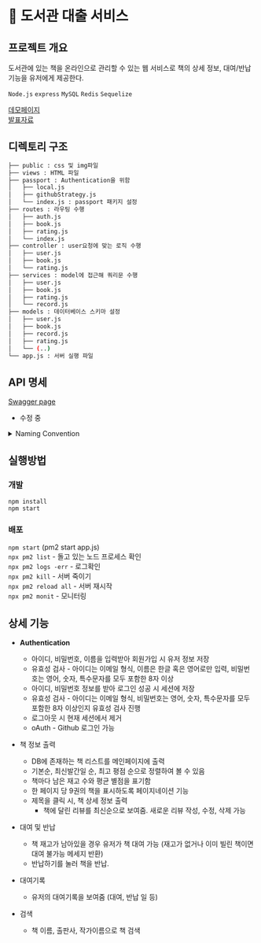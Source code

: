 # 📔 도서관 대출 서비스

## 프로젝트 개요

도서관에 있는 책을 온라인으로 관리할 수 있는 웹 서비스로 책의 상세 정보, 대여/반납 기능을 유저에게 제공한다.

`Node.js` `express` `MySQL` `Redis` `Sequelize`

  
[데모페이지](http://kdt-1st-project-29.koreacentral.cloudapp.azure.com)  
[발표자료](https://s3.us-west-2.amazonaws.com/secure.notion-static.com/78ad8589-b1fd-4dc6-b87a-131fa68d70ae/0828_%EB%B0%9C%ED%91%9C%EC%9E%90%EB%A3%8C.pdf?X-Amz-Algorithm=AWS4-HMAC-SHA256&X-Amz-Credential=AKIAT73L2G45O3KS52Y5%2F20210830%2Fus-west-2%2Fs3%2Faws4_request&X-Amz-Date=20210830T093246Z&X-Amz-Expires=86400&X-Amz-Signature=b7b41f1f4d7a36adede62b9b3d3ed25ea45ebd10a0b78df65a4a69371092a25c&X-Amz-SignedHeaders=host&response-content-disposition=filename%20%3D%220828%2520%25EB%25B0%259C%25ED%2591%259C%25EC%259E%2590%25EB%25A3%258C.pdf%22)

## 디렉토리 구조

```bash
├── public : css 및 img파일
├── views : HTML 파일
├── passport : Authentication을 위함
│   ├── local.js
│   ├── githubStrategy.js
│   └── index.js : passport 패키지 설정
├── routes : 라우팅 수행
│   ├── auth.js
│   ├── book.js
│   ├── rating.js
│   └── index.js
├── controller : user요청에 맞는 로직 수행
│   ├── user.js
│   ├── book.js
│   └── rating.js
├── services : model에 접근해 쿼리문 수행
│   ├── user.js
│   ├── book.js
│   ├── rating.js
│   └── record.js
├── models : 데이터베이스 스키마 설정
│   ├── user.js
│   ├── book.js
│   ├── record.js
│   ├── rating.js
│   └── (..)
└── app.js : 서버 실행 파일
```

## API 명세

[Swagger page](https://app.swaggerhub.com/apis-docs/elice_heeji/elice_library/1.0.0)

- 수정 중

<details>
<summary>Naming Convention</summary>
<div markdown="1">

### 기본

- 단일 글자로 짓지 않는다. 이름을 보고 쓰임새를 알 수 있도록 한다.
- 이름 맨 앞, 맨 뒤에 '\_'을 쓰지 않는다.
- 약어는 모두 소문자 혹은 대문자로 표기한다.
- exports되는 파일 내 모든 상수는 대문자로 표기한다.
- 이름에 복수형을 표기하지 않는다.
- 줄임말을 사용하지 않는다.

### 파일 및 패키지

- 파일의 이름은 소문자로 표기한다. `helloworld.js`
- 패키지 이름은 lowerCamelCase로 표기한다.
- 파일의 이름은 default export의 이름과 일치해야 한다.

### 변수

- 변수의 이름은 lowerCamelCase로 표기한다.
- 변수의 이름은 알파벳으로 시작해야한다.

### 함수

- 함수의 이름은 lowerCamelCase로 표기한다.
- 함수의 이름은 동사 또는 동사구문으로 표기한다.
- 함수를 export할 때는 camelCase로 표기한다. (파일 이름과 구분되어야 함)
- 함수 라이브러리를 export할 때는 PascalCase로 표기한다.
- 함수의 파라미터는 lowerCamelCase로 표기한다.

### 객체

- 이름은 lowerCamelCase로 표기한다.
- export할 때는 PascalCase로 표기한다.

### 클래스

- 클래스나 생성자의 이름은 PascalCase로 표기한다.
- 이름은 명사 또는 명사구문으로 표기한다

</div>
</details>


## 실행방법

### 개발

`npm install`  
`npm start`

### 배포

`npm start` (pm2 start app.js)  
`npx pm2 list` - 돌고 있는 노드 프로세스 확인  
`npx pm2 logs -err` - 로그확인  
`npx pm2 kill` - 서버 죽이기  
`npx pm2 reload all` - 서버 재시작  
`npx pm2 monit` - 모니터링  

## 상세 기능

- **Authentication**
  - 아이디, 비밀번호, 이름을 입력받아 회원가입 시 유저 정보 저장
  - 유효성 검사 - 아이디는 이메일 형식, 이름은 한글 혹은 영어로만 입력, 비밀번호는 영어, 숫자, 특수문자를 모두 포함한 8자 이상
  - 아이디, 비밀번호 정보를 받아 로그인 성공 시 세션에 저장
  - 유효성 검사 - 아이디는 이메일 형식, 비밀번호는 영어, 숫자, 특수문자를 모두 포함한 8자 이상인지 유효성 검사 진행
  - 로그아웃 시 현재 세션에서 제거
  - oAuth - Github 로그인 가능

- 책 정보 출력
  - DB에 존재하는 책 리스트를 메인페이지에 출력
  - 기본순, 최신발간일 순, 최고 평점 순으로 정렬하여 볼 수 있음
  - 책마다 남은 재고 수와 평균 별점을 표기함
  - 한 페이지 당 9권의 책을 표시하도록 페이지네이션 기능
  - 제목을 클릭 시, 책 상세 정보 출력
    - 책에 달린 리뷰를 최신순으로 보여줌. 새로운 리뷰 작성, 수정, 삭제 가능

- 대여 및 반납
  - 책 재고가 남아있을 경우 유저가 책 대여 가능 (재고가 없거나 이미 빌린 책이면 대여 불가능 메세지 반환)
  - 반납하기를 눌러 책을 반납. 

- 대여기록
  - 유저의 대여기록을 보여줌 (대여, 반납 일 등)

- 검색
  - 책 이름, 출판사, 작가이름으로 책 검색

